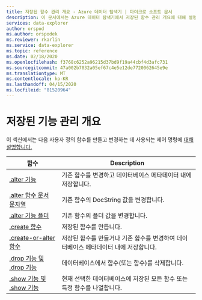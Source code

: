 ```yaml
---
title: 저장된 함수 관리 개요 - Azure 데이터 탐색기 | 마이크로 소프트 문서
description: 이 문서에서는 Azure 데이터 탐색기에서 저장된 함수 관리 개요에 대해 설명합니다.
services: data-explorer
author: orspod
ms.author: orspodek
ms.reviewer: rkarlin
ms.service: data-explorer
ms.topic: reference
ms.date: 02/18/2020
ms.openlocfilehash: f3768c6252a96215d37bd9f19a44cbf4d3afc731
ms.sourcegitcommit: 47a002b7032a05ef67c4e5e12de7720062645e9e
ms.translationtype: MT
ms.contentlocale: ko-KR
ms.lasthandoff: 04/15/2020
ms.locfileid: "81520964"
---
```

# <a name="stored-functions-management-overview"></a>저장된 기능 관리 개요
이 섹션에서는 다음 사용자 정의 함수를 만들고 변경하는 데 사용되는 제어 명령에 [대해 설명합니다.](../query/functions/user-defined-functions.md)

|함수 |Description|
|---------|-----------|
|[.alter 기능](alter-function.md) |기존 함수를 변경하고 데이터베이스 메타데이터 내에 저장합니다. |
|[.alter 함수 문서 문자열](alter-docstring-function.md) |기존 함수의 DocString 값을 변경합니다. |
|[.alter 기능 폴더](alter-folder-function.md) |기존 함수의 폴더 값을 변경합니다. |
|[.create 함수](create-function.md) |저장된 함수를 만듭니다. |
|[.create-or-alter 함수](create-alter-function.md) |저장된 함수를 만들거나 기존 함수를 변경하여 데이터베이스 메타데이터 내에 저장합니다. |
|[.drop 기능 및 .drop 기능](drop-function.md) |데이터베이스에서 함수(또는 함수)를 삭제합니다. |
|[.show 기능 및 .show 기능](show-function.md) |현재 선택한 데이터베이스에 저장된 모든 함수 또는 특정 함수를 나열합니다. |